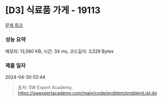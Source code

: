 # [D3] 식료품 가게 - 19113 

[문제 링크](https://swexpertacademy.com/main/code/problem/problemDetail.do?contestProbId=AYxCRFA6iiEDFASu) 

### 성능 요약

메모리: 13,560 KB, 시간: 34 ms, 코드길이: 3,529 Bytes

### 제출 일자

2024-04-30 02:44



> 출처: SW Expert Academy, https://swexpertacademy.com/main/code/problem/problemList.do